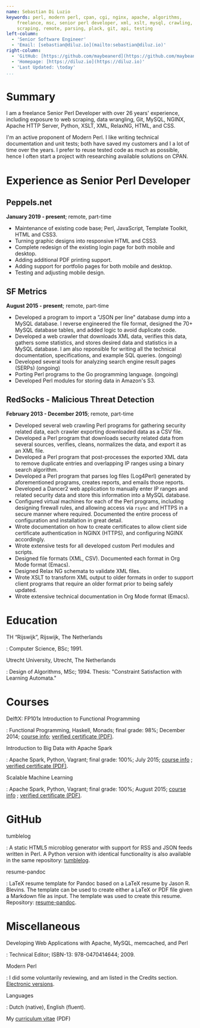 ```yaml
---
name: Sebastian Di Luzio
keywords: perl, modern perl, cpan, cgi, nginx, apache, algorithms,
    freelance, msc, senior perl developer, xml, xslt, mysql, crawling,
	scraping, remote, parsing, plack, git, api, testing
left-column:
  - 'Senior Software Engineer'
  - 'Email: [sebastian@diluz.io](mailto:sebastian@diluz.io)'
right-column:
  - 'GitHub: [https://github.com/maybeanerd](https://github.com/maybeanerd)'
  - 'Homepage: [https://diluz.io](https://diluz.io)'
  - 'Last Updated: \today'
...
```


# Summary

I am a freelance Senior Perl Developer with over 26 years' experience,
including exposure to web scraping, data wrangling, Git, MySQL,
NGINX, Apache HTTP Server, Python, XSLT, XML, RelaxNG, HTML, and CSS.

I'm an active proponent of Modern Perl. I like writing technical
documentation and unit tests; both have saved my customers and I a
lot of time over the years. I prefer to reuse tested code as much as
possible, hence I often start a project with researching available
solutions on CPAN.

# Experience as Senior Perl Developer

## Peppels.net

**January 2019 - present**; remote, part-time

 - Maintenance of existing code base; Perl, JavaScript, Template
   Toolkit, HTML and CSS3.
 - Turning graphic designs into responsive HTML and CSS3.
 - Complete redesign of the existing login page for both mobile and desktop.
 - Adding additional PDF printing support.
 - Adding support for portfolio pages for both mobile and desktop.
 - Testing and adjusting mobile design.

## SF Metrics

**August 2015 - present**; remote, part-time

 - Developed a program to import a "JSON per line" database dump into
   a MySQL database. I reverse engineered the file format, designed
   the 70+ MySQL database tables, and added logic to avoid duplicate
   code.
 - Developed a web crawler that downloads XML data, verifies this
   data, gathers some statistics, and stores desired data and
   statistics in a MySQL database. I am also reponsible for writing
   all the technical documentation, specifications, and example SQL
   queries. (ongoing)
 - Developed several tools for analyzing search engine result pages
   (SERPs) (ongoing)
 - Porting Perl programs to the Go programming language. (ongoing)
 - Developed Perl modules for storing data in Amazon's S3.

## RedSocks - Malicious Threat Detection

**February 2013 - December 2015**; remote, part-time

 - Developed several web crawling Perl programs for gathering security
   related data, each crawler exporting downloaded data as a CSV file.
 - Developed a Perl program that downloads security related data
   from several sources, verifies, cleans, normalizes the data, and
   export it as an XML file.
 - Developed a Perl program that post-processes the exported XML data
   to remove duplicate entries and overlapping IP ranges using a
   binary search algorithm.
 - Developed a Perl program that parses log files (Log4Perl) generated
   by aforementioned programs, creates reports, and emails those
   reports.
 - Developed a Dancer2 web application to manually enter IP ranges and
   related security data and store this information into a MySQL
   database.
 - Configured virtual machines for each of the Perl programs,
   including designing firewall rules, and allowing access via `rsync`
   and HTTPS in a secure manner where required. Documented the entire
   process of configuration and installation in great detail.
 - Wrote documentation on how to create certificates to allow client
   side certificate authentication in NGINX (HTTPS), and configuring
   NGINX accordingly.
 - Wrote extensive tests for all developed custom Perl modules and
   scripts.
 - Designed file formats (XML, CSV). Documented each format in Org
   Mode format (Emacs).
 - Designed Relax NG schemata to validate XML files.
 - Wrote XSLT to transform XML output to older formats in order to
   support client programs that require an older format prior to being
   safely updated.
 - Wrote extensive technical documentation in Org Mode format (Emacs).

# Education

TH “Rijswijk”, Rijswijk, The Netherlands

:   Computer Science, BSc; 1991.

Utrecht University, Utrecht, The Netherlands

:   Design of Algorithms, MSc; 1994. Thesis: "Constraint
    Satisfaction with Learning Automata."

# Courses

DelftX: FP101x Introduction to Functional Programming

: Functional Programming, Haskell, Monads; final grade: 98%; December 2014;
  [course info](https://courses.edx.org/courses/DelftX/FP101x/3T2014/info);
  [verified certificate (PDF)](https://s3.amazonaws.com/verify.edx.org/downloads/6d4d4270a06545ecbdc12f4a9c5cafa4/Certificate.pdf).

Introduction to Big Data with Apache Spark

: Apache Spark, Python, Vagrant; final grade: 100%; July 2015;
  [course info](https://courses.edx.org/courses/BerkeleyX/CS100.1x/1T2015/info)
  ;
  [verified certificate (PDF)](https://s3.amazonaws.com/verify.edx.org/downloads/f94790bd236c48ca9e943fa50c5d8c48/Certificate.pdf).

Scalable Machine Learning

: Apache Spark, Python, Vagrant; final grade: 100%; August 2015;
  [course info](https://courses.edx.org/courses/BerkeleyX/CS190.1x/1T2015/info)
  ;
  [verified certificate (PDF)](https://s3.amazonaws.com/verify.edx.org/downloads/90d3c61ff8bb49d080c914dbfa1aa1e7/Certificate.pdf).

# GitHub

tumblelog

 : A static HTML5 microblog generator with support for RSS and JSON
   feeds written in Perl. A Python version with identical
   functionality is also available in the same repository:
   [tumblelog](https://github.com/john-bokma/tumblelog).

resume-pandoc

 : LaTeX resume template for Pandoc based on a LaTeX resume by Jason
   R. Blevins. The template can be used to create either a LaTeX or
   PDF file given a Markdown file as input. The template was used to
   create this resume. Repository:
   [resume-pandoc](https://github.com/john-bokma/resume-pandoc).

# Miscellaneous

Developing Web Applications with Apache, MySQL, memcached, and Perl

: Technical Editor; ISBN-13: 978-0470414644; 2009.

Modern Perl

: I did some voluntarily reviewing, and am listed in the Credits
  section. [Electronic versions](http://onyxneon.com/books/modern_perl/).

Languages

: Dutch (native), English (fluent).

My [curriculum vitae](http://castleamber.com/documents/perl-programmer-john-bokma-cv.pdf) (PDF)
